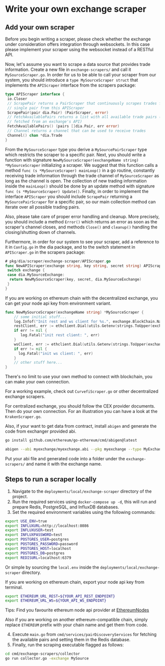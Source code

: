 # Write your own exchange scraper

## Add your own scraper

Before you begin writing a scraper, please check whether the exchange under consideration offers integration through websockets. In this case please implement your scraper using the websocket instead of a RESTful API.

Now, let's assume you want to scrape a data source that provides trade information. Create a new file in `exchange-scrapers/` and call it `MySourceScraper.go`. In order for us to be able to call your scraper from our system, you should introduce a `type MySourceScraper struct` that implements the `APIScraper` interface from the scrapers package:

```go
type APIScraper interface {
 io.Closer
 // ScrapePair returns a PairScraper that continuously scrapes trades for a
 // single pair from this APIScraper
 ScrapePair(pair dia.Pair) (PairScraper, error)
 // FetchAvailablePairs returns a list with all available trade pairs (usually
 // fetched from an exchange's API)
 FetchAvailablePairs() (pairs []dia.Pair, err error)
 // Channel returns a channel that can be used to receive trades
 Channel() chan *dia.Trade
}
```

From the `MySourceScraper` type you derive a `MySourcePairScraper` type which restricts the scraper to a specific pair. Next, you should write a function with signature  `NewMySourceScraper(exchangeName string) *MySourceScraper` initializing a scraper. We suggest that this function calls a method `func (s *MySourceScraper) mainLoop()`  in a go routine, constantly receiving trade information through the trade channel of `MySourceScraper`  as long as the channel is open. The collection of new trading information inside the `mainLoop()` should be done by an update method with signature `func (s *MySourceScraper) Update()`.  Finally, in order to implement the interface `APIScraper` you should include `ScrapePair` returning a `MySourcePairScraper`  for a specific pair, so our main collection method can iterate over all possible trading pairs.

Also, please take care of proper error handling and cleanup. More precisely, you should include a method `Error()` which returns an error as soon as the scraper's channel closes, and methods `Close()` and `cleanup()` handling the closing/shutting down of channels.

Furthermore, in order for our system to see your scraper, add a reference to it in `Config.go`  in the dia package, and to the switch statement in `APIScraper.go`  in the scrapers package:

```go
# pkg/dia/scraper/exchange-scraper/APIScraper.go
func NewAPIScraper(exchange string, key string, secret string) APIScraper {
 switch exchange {
 case dia.MySourceExchange:
  return NewMySourceScraper(key, secret, dia.MySourceExchange)
 }
}
```

If you are working on ethereum chain with the decentralized exchange, you can get your node api key from environment variant.

```go
func NewMySourceScraper(exchangeName string) *MySourceScraper {
    // some initial stuff...
    log.Infof("Init rest and ws client for %s.", exchange.BlockChain.Name)
    restClient, err := ethclient.Dial(utils.Getenv(strings.ToUpper(exchange.BlockChain.Name)+"_URI_REST", curveRestDial))
    if err != nil {
       log.Fatal("init rest client: ", err)
    }
    wsClient, err := ethclient.Dial(utils.Getenv(strings.ToUpper(exchange.BlockChain.Name)+"_URI_WS", curveWsDial))
    if err != nil {
      log.Fatal("init ws client: ", err)
    }
    // other stuff here...
}

```

There's no limit to use your own method to connect with blockchain, you can make your own connection.

For a working example, check out `CurvefiScraper.go` or other decentralized exchange scrapers.

For centralized exchange, you should follow the CEX provider documents. Then do your own connection. For an illustration you can have a look at the `KrakenScraper.go`.

Also, if your want to get data from contract, install `abigen` and generate the code from exchanger provided abi.

```sh
go install github.com/ethereum/go-ethereum/cmd/abigen@latest

abigen --abi myexchange/myexchange.abi --pkg myexchange --type MyExchange --out myexchange/myexchange.go
```

Put your abi file and generated code into a folder under the `exchange-scrapers/` and name it with the exchange name.

## Steps to run a scraper locally

1. Navigate to the `deployments/local/exchange-scraper` directory of the project.
2. Run the required services using `docker-compose up -d`, this will run and prepare Redis, PostgreSQL, and InfluxDB databases.
3. Set the required environment variables using the following commands:

```sh
export USE_ENV=true
export INFLUXURL=http://localhost:8086
export INFLUXUSER=test
export INFLUXPASSWORD=test
export POSTGRES_USER=postgres
export POSTGRES_PASSWORD=password
export POSTGRES_HOST=localhost
export POSTGRES_DB=postgres
export REDISURL=localhost:6379
```

Or simple by sourcing the `local.env` inside the `deployments/local/exchange-scraper` directory.

If you are working on ethereum chain, export your node api key from terminal.

```sh
export ETHEREUM_URL_REST=${YOUR_API_REST_ENDPOINT}
export ETHEREUM_URL_WS=${YOUR_API_WS_ENDPOINT}
```

Tips: Find you favourite ethereum node api provider at [EthereumNodes](https://ethereumnodes.com)

Also if you are working on another ethereum-compatible chain, simply replace `ETHEREUM` prefix with your chain name and get them from code.

4. Execute `main.go` from `cmd/services/pairDiscoveryServices` for fetching the available pairs and setting them in the Redis database.
5. Finally, run the scraping executable flagged as follows:

```sh
cd cmd/exchange-scrapers/collector
go run collector.go -exchange MySource
```
